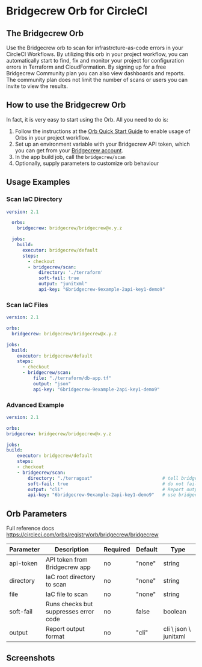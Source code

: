 # Bridgecrew Orb for CircleCI

## The Bridgecrew Orb

Use the Bridgecrew orb to scan for infrastrcture-as-code errors in your CircleCI Workflows.
By utilizing this orb in your project workflow, you can automatically start to find,
fix and monitor your project for configuration errors in Terraform and CloudFormation. 
By signing up for a free Bridgecrew Community plan you can also view dashboards and reports. 
The community plan does not limit the number of scans or users you can invite to view the results.
​
## How to use the Bridgecrew Orb

In fact, it is very easy to start using the Orb.
All you need to do is:

1. Follow the instructions at the [Orb Quick Start Guide](https://circleci.com/orbs/registry/orb/bridgecrew/bridgecrew#quick-start) to enable usage of Orbs in your project workflow.
2. Set up an environment variable with your Bridgecrew API token, which you can get from your [Bridgecrew account](https://www.bridgecrew.cloud/integrations).
3. In the app build job, call the `bridgecrew/scan`
4. Optionally, supply parameters to customize orb behaviour

## Usage Examples

### Scan IaC Directory

```yaml
version: 2.1

  orbs:
    bridgecrew: bridgecrew/bridgecrew@x.y.z

  jobs:
    build:
      executor: bridgecrew/default
      steps:
        - checkout
        - bridgecrew/scan:
            directory: './terraform'
            soft-fail: true
            output: "junitxml"
            api-key: "6bridgecrew-9example-2api-key1-demo9"
```

### Scan IaC Files

```yaml
version: 2.1

orbs:
  bridgecrew: bridgecrew/bridgecrew@x.y.z

jobs:
  build:
    executor: bridgecrew/default
    steps:
      - checkout
      - bridgecrew/scan:
          file: "./terraform/db-app.tf"
          output: "json"
          api-key: "6bridgecrew-9example-2api-key1-demo9"
```

### Advanced Example

```yaml
version: 2.1

orbs:
bridgecrew: bridgecrew/bridgecrew@x.y.z

jobs:
build:
    executor: bridgecrew/default
    steps:
    - checkout
    - bridgecrew/scan:
        directory: "./terragoat"                          # tell bridgecrew where is the directory you want to scan
        soft-fail: true                                   # do not fail the workflow in case vulnerabilities have found 
        output: "cli"                                     # Report output format one of cli, json, junitxml
        api-key: "6bridgecrew-9example-2api-key1-demo9"   # use bridgecrew api key to create violations in bridgecrew app
```

## Orb Parameters

Full reference docs https://circleci.com/orbs/registry/orb/bridgecrew/bridgecrew

| Parameter  | Description | Required | Default | Type |
| -----------| -------------------------------------------------------------------------------------------------------- | ------------- | ------------- | ------------- |
| api-token | API token from Bridgecrew app | no | "none" | string |
| directory | IaC root directory to scan | no | "none" | string |
| file | IaC file to scan | no | "none" | string |
| soft-fail | Runs checks but suppresses error code | no | false | boolean |
| output | Report output format | no | "cli" | cli \ json \ junitxml |

## Screenshots

